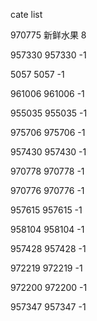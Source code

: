 cate list

970775 新鲜水果 8

957330 957330 -1

5057 5057 -1

961006 961006 -1

955035 955035 -1

975706 975706 -1

957430 957430 -1

970778 970778 -1

970776 970776 -1

957615 957615 -1

958104 958104 -1

957428 957428 -1

972219 972219 -1

972200 972200 -1

957347 957347 -1

